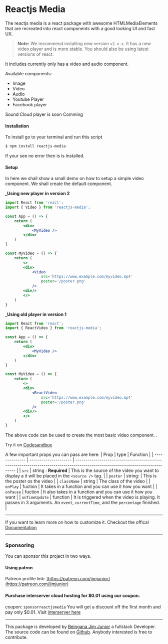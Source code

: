 # Reactjs Media

The reactjs media is a react package with awesome HTMLMediaElements that are recreated into react components with a good looking UI and fast UX.

> **Note:** We recommend installing new version `v2.x.x`. It has a new video player and is more stable. You should also be using latest versions of react.

It includes currently only has a video and audio component.

Available components:

- Image
- Video
- Audio
- Youtube Player
- Facebook player

Sound Cloud player is soon Comming

#### Installation

To install go to your terminal and run this script

```bash
$ npm install reactjs-media
```

If your see no error then is is Installed.

#### Setup

In here we shall show a small demo on how to setup a simple video component. We shall create the default component.

**\_Using new player in version 2**

```jsx
import React from 'react';
import { Video } from 'reactjs-media';

const App = () => {
    return (
        <div>
            <MyVideo />
        </div>
    )
}

const MyVideo = () => {
    return (
        <>
        <div>
            <Video
                src='https://www.example.com/myvideo.mp4'
                poster='/poster.png'
            />
        <div/>
        </>
    )
}

```

**\_Using old player in version 1**

```jsx
import React from 'react';
import { ReactVideo } from 'reactjs-media';

const App = () => {
    return (
        <div>
            <MyVideo />
        </div>
    )
}

const MyVideo = () => {
    return (
        <>
        <div>
            <ReactVideo
                src='https://www.example.com/myvideo.mp4'
                poster='/poster.png'
            />
        <div/>
        </>
    )
}

```

The above code can be used to create the most basic video component. .

Try it on [Codesandbox](https://codesandbox.io/s/reactjs-media-3pj4t?file=/src/App.js)

A few important props you can pass are here:
| Prop | type | Function |
| -------------- | --------------------- | ------------------------------------------------------------------------------------------------------------------------------ |
| `src` | string : **Required** | This is the source of the video you want to display a it will be placed in the `<source />` tag. |
| `poster` | string: | This is the poster os the video |
| `className` | string | The class of the video |
| `onPlay` | fuction | It takes in a function and you can use it how you want |
| `onPause` | fuction | It also takes in a function and you can use it how you want |
| `onTimeUpdate` | function | It is triggered when the video is playing. It passes in 3 arguments. An `event`, `currentTime`, and the `percentage` finished. |

---

If you want to learn more on how to customize it. Checkout the offical [Documentation](https://cranom.vercel.app/reactjs-media "Documentation")

<!-- props.onTimeUpdate(e, currentTime, w) -->

---
### Sponsoring
You can sponsor this project in two ways.
#### Using patron
Patreon profile link: [https://patreon.com/jimjunior](https://patreon.com/jimjunior)

#### Purchase interserver cloud hosting for $0.01 using our coupon.
  coupon: `sponsorreactjsmedia`
  You will get a discount off the first month and pay only $0.01. Visit [interserver here](https://www.interserver.net/r/656116)
___

This package is developed by [Beingana Jim Junior](https://www.twitter.com/_jimjunior_) a fullstack Developer. The source code can be found on [Github](https://github.com/jim-junior/reactjs-media).
Anybody interested is free to contribute.
